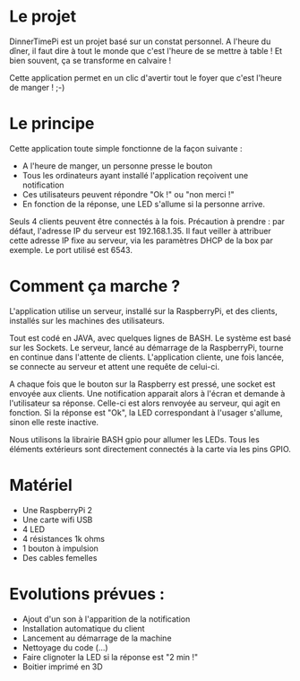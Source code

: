 # Le projet

DinnerTimePi est un projet basé sur un constat personnel. A l'heure du dîner, il faut dire à tout le monde
que c'est l'heure de se mettre à table !
Et bien souvent, ça se transforme en calvaire !

Cette application permet en un clic d'avertir tout le foyer que c'est l'heure de manger ! ;-)

# Le principe

Cette application toute simple fonctionne de la façon suivante :
 - A l'heure de manger, un personne presse le bouton
 - Tous les ordinateurs ayant installé l'application reçoivent une notification
 - Ces utilisateurs peuvent répondre "Ok !" ou "non merci !"
 - En fonction de la réponse, une LED s'allume si la personne arrive.
 
Seuls 4 clients peuvent être connectés à la fois.
Précaution à prendre : par défaut, l'adresse IP du serveur est 192.168.1.35. Il faut veiller à attribuer cette adresse IP fixe
au serveur, via les paramètres DHCP de la box par exemple. Le port utilisé est 6543.

# Comment ça marche ?

L'application utilise un serveur, installé sur la RaspberryPi, et des clients, installés sur les machines des utilisateurs.

Tout est codé en JAVA, avec quelques lignes de BASH. Le système est basé sur les Sockets.
Le serveur, lancé au démarrage de la RaspberryPi, tourne en continue dans l'attente de clients.
L'application cliente, une fois lancée, se connecte au serveur et attent une requête de celui-ci.

A chaque fois que le bouton sur la Raspberry est pressé, une socket est envoyée aux clients. Une notification apparait alors à l'écran
et demande à l'utilisateur sa réponse. Celle-ci est alors renvoyée au serveur, qui agit en fonction. Si la réponse est "Ok", la LED
correspondant à l'usager s'allume, sinon elle reste inactive.

Nous utilisons la librairie BASH gpio pour allumer les LEDs. Tous les éléments extérieurs sont directement connectés à la carte via les
pins GPIO. 

# Matériel

- Une RaspberryPi 2
- Une carte wifi USB
- 4 LED
- 4 résistances 1k ohms
- 1 bouton à impulsion
- Des cables femelles

# Evolutions prévues :

- Ajout d'un son à l'apparition de la notification
- Installation automatique du client
- Lancement au démarrage de la machine
- Nettoyage du code (...)
- Faire clignoter la LED si la réponse est "2 min !"
- Boitier imprimé en 3D
